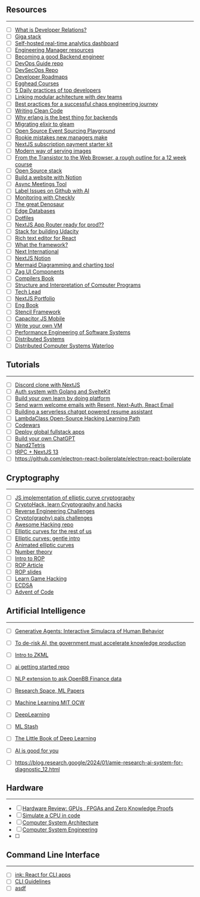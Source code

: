## Resources
---

- [ ] [What is Developer Relations?](https://www.whatisdevrel.com/)
- [ ] [Giga stack](https://giga-stack.vercel.app/)
- [ ] [Self-hosted real-time analytics dashboard](https://github.com/UdaraJay/_stats/)
- [ ] [Engineering Manager resources](https://github.com/ryanburgess/engineer-manager)
- [ ] [Becoming a good Backend engineer](https://twitter.com/hnasr/status/1666604477452013569?s=20)
- [ ] [DevOps Guide repo](https://github.com/Tikam02/DevOps-Guide)
- [ ] [DevSecOps Repo](https://github.com/devsecops/awesome-devsecops)
- [ ] [Developer Roadmaps](https://roadmap.sh/)
- [ ] [Egghead Courses](https://egghead.io/)
- [ ] [5 Daily practices of top developers](https://t.co/d2hMQZYaSa)
- [ ] [Linking modular achitecture with dev teams](https://t.co/Hf2tMqDcQW)
- [ ] [Best practices for a successful chaos engineering journey](https://t.co/JNdXar3j4G)
- [ ] [Writing Clean Code](https://t.co/qhkRpHS8JX)
- [ ] [Why erlang is the best thing for backends](https://twitter.com/fede_intern/status/1670431182465511424?s=20)
- [ ] [Migrating elixir to gleam](https://twitter.com/fede_intern/status/1670494368610877445?s=20)
- [ ] [Open Source Event Sourcing Playground](https://twitter.com/mxkaske/status/1670484016800120832?s=20)
- [ ] [Rookie mistakes new managers make](https://t.co/DFnzXYaM4B)
- [ ] [NextJS subscription payment starter kit](https://t.co/HUXFbI1CIX)
- [ ] [Modern way of serving images](https://t.co/abFIRIb0PW)
- [ ] [From the Transistor to the Web Browser, a rough outline for a 12 week course](https://t.co/zOPd9ri5xn)
- [ ] [Open Source stack](https://twitter.com/kaarthikcodes/status/1672207680306548736?s=20)
- [ ] [Build a website with Notion](https://super.so/)
- [ ] [Async Meetings Tool](https://minutes.so/)
- [ ] [Label Issues on Github with AI](https://maige.app/)
- [ ] [Monitoring with Checkly](https://www.checklyhq.com/)
- [ ] [The great Denosaur](https://deno.land/)
- [ ] [Edge Databases](https://turso.tech/)
- [ ] [Dotfiles](https://dotfiles.substack.com/p/12-yaroslav-lapin?sd=pf)
- [ ] [NextJS App Router ready for prod??](https://t.co/c8UrFIQoRx)
- [ ] [Stack for building Udacity](https://twitter.com/KolbySisk/status/1678075411496828929?s=20)
- [ ] [Rich text editor for React](https://github.com/udecode/plate)
- [ ] [What the framework?](https://whattheframework.dev/)
- [ ] [Next International](https://t.co/vsA2AqVnc5)
- [ ] [NextJS Notion](https://transitivebullsh.it/nextjs-notion-starter-kit)
- [ ] [Mermaid Diagramming and charting tool](https://mermaid.js.org/)
- [ ] [Zag UI Components](https://zagjs.com/)
- [ ] [Compilers Book](https://www.amazon.com/Compilers-Principles-Techniques-Tools-2nd/dp/0321486811)
- [ ] [Structure and Interpretation of Computer Programs](https://sarabander.github.io/sicp/html/)
- [ ] [Tech Lead](https://betterprogramming.pub/stay-technical-while-leading-your-team-3873a58bf163)
- [ ] [NextJS Portfolio](https://vercel.com/templates/next.js/nextjs-portfolio)
- [ ] [Eng Book](https://www.engguidebook.com/)
- [ ] [Stencil Framework](https://stenciljs.com/)
- [ ] [Capacitor JS Mobile](https://capacitorjs.com/)
- [ ] [Write your own VM](https://www.jmeiners.com/lc3-vm/)
- [ ] [Performance Engineering of Software Systems](https://www.youtube.com/playlist?list=PLUl4u3cNGP63VIBQVWguXxZZi0566y7Wf)
- [ ] [Distributed Systems](https://www.youtube.com/playlist?list=PLeKd45zvjcDFUEv_ohr_HdUFe97RItdiB)
- [ ] [Distributed Computer Systems Waterloo](https://www.youtube.com/playlist?list=PLawkBQ15NDEkDJ5IyLIJUTZ1rRM9YQq6N)

## Tutorials
---
- [ ] [Discord clone with NextJS](https://twitter.com/samselikoff/status/1668624271961374720?s=20)
- [ ] [Auth system with Golang and SvelteKit](https://t.co/LOCcUMECU9)
- [ ] [Build your own learn by doing platform](https://t.co/sUcOUQlGTf)
- [ ] [Send warm welcome emails with Resent, Next-Auth, React Email](https://t.co/Djt1b6RXyj)
- [ ] [Building a serverless chatgpt powered resume assistant](https://t.co/si5YD3TEHi)
- [ ] [LambdaClass Open-Source Hacking Learning Path](https://t.co/KvWfBxoWKe)
- [ ] [Codewars](https://www.codewars.com/)
- [ ] [Deploy global fullstack apps](https://www.epicweb.dev/tutorials/deploy-web-applications)
- [ ] [Build your own ChatGPT](https://twitter.com/kiwicopple/status/1677256180861743104?s=20)
- [ ] [Nand2Tetris](https://www.nand2tetris.org/course)
- [ ] [tRPC + NextJS 13](https://www.youtube.com/watch?v=qCLV0Iaq9zU)
- [ ] https://github.com/electron-react-boilerplate/electron-react-boilerplate

## Cryptography
---
- [ ] [JS implementation of elliptic curve cryptography](https://github.com/paulmillr/noble-curves)
- [ ] [CryptoHack, learn Cryptography and hacks](https://cryptohack.org/courses/)
- [ ] [Reverse Engineering Challenges](https://challenges.re/)
- [ ] [Crypto(graphy) pals challenges](https://cryptopals.com/)
- [ ] [Awesome Hacking repo](https://github.com/Hack-with-Github/Awesome-Hacking)
- [ ] [Elliptic curves for the rest of us](https://hackmd.io/@benjaminion/bls12-381)
- [ ] [Elliptic curves: gentle intro](https://andrea.corbellini.name/2015/05/17/elliptic-curve-cryptography-a-gentle-introduction/)
- [ ] [Animated elliptic curves](https://curves.xargs.org/)
- [ ] [Number theory](https://explained-from-first-principles.com/number-theory/)
- [ ] [Intro to ROP](https://codearcana.com/posts/2013/05/28/introduction-to-return-oriented-programming-rop.html)
- [ ] [ROP Article](https://www.ired.team/offensive-security/code-injection-process-injection/binary-exploitation/rop-chaining-return-oriented-programming)
- [ ] [ROP slides](https://shell-storm.org/talks/ROP_course_lecture_jonathan_salwan_2014.pdf)
- [ ] [Learn Game Hacking](https://guidedhacking.com/)
- [ ] [ECDSA](https://blog.cloudflare.com/ecdsa-the-digital-signature-algorithm-of-a-better-internet/)
- [ ] [Advent of Code](https://adventofcode.com/2022/about)

## Artificial Intelligence
---
- [ ] [Generative Agents: Interactive Simulacra of Human Behavior](https://arxiv.org/pdf/2304.03442.pdf)
- [ ] [To de-risk AI, the government must accelerate knowledge production](https://gfodor.medium.com/to-de-risk-ai-the-government-must-accelerate-knowledge-production-49c4f3c26aa0)
- [ ] [Intro to ZKML](https://t.co/FKVtmhYbVz)
- [ ] [ai getting started repo](https://t.co/7glgmTfXb7)
- [ ] [NLP extension to ask OpenBB Finance data](https://twitter.com/jerryjliu0/status/1672637698136489989)
- [ ] [Research Space, ML Papers](https://www.rsrch.space/)
- [ ] [Machine Learning MIT OCW](https://ocw.mit.edu/courses/6-867-machine-learning-fall-2006/pages/lecture-notes/)
- [ ] [DeepLearning](https://www.deeplearning.ai/)
- [ ] [ML Stash](https://arc.net/e/D242E263-31FD-4CF9-A2D5-B67519C049AF)
- [ ] [The Little Book of Deep Learning](https://fleuret.org/public/lbdl.pdf)
- [ ] [AI is good for you](https://www.amazon.com/-/es/Eric-Jang-ebook/dp/B0C1WRN9VR/ref=tmm_kin_swatch_0?_encoding=UTF8&qid=&sr=)
- [ ] https://blog.research.google/2024/01/amie-research-ai-system-for-diagnostic_12.html


## Hardware
---
- [ ] [Hardware Review: GPUs , FPGAs and Zero Knowledge Proofs](https://hackmd.io/@0xMonia/SkQ6-oRz3)
- [ ] [Simulate a CPU in code](https://djharper.dev/post/2019/05/21/i-dont-know-how-cpus-work-so-i-simulated-one-in-code/)
- [ ] [Computer System Architecture](https://ocw.mit.edu/courses/6-823-computer-system-architecture-fall-2005/pages/lecture-notes/)
- [ ] [Computer System Engineering](https://ocw.mit.edu/courses/6-033-computer-system-engineering-spring-2018/pages/resource-index/)
- [ ] 

## Command Line Interface
---
- [ ] [ink: React for CLI apps](https://github.com/vadimdemedes/ink)
- [ ] [CLI Guidelines](https://clig.dev/)
- [ ] [asdf](https://asdf-vm.com/)